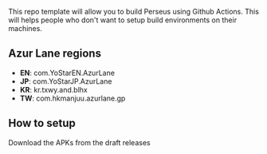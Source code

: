 This repo template will allow you to build Perseus using Github Actions. This will helps people who don't want to setup build environments on their machines.

## Azur Lane regions
- **EN**: com.YoStarEN.AzurLane
- **JP**: com.YoStarJP.AzurLane
- **KR**: kr.txwy.and.blhx
- **TW**: com.hkmanjuu.azurlane.gp

## How to setup
Download the APKs from the draft releases
